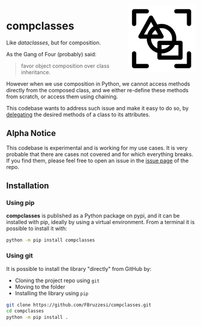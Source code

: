 <img src="img/compclass-logo.svg" width=180 height=180 align="right">

# compclasses

Like *dataclasses*, but for composition.

As the Gang of Four (probably) said:

> favor object composition over class inheritance.

However when we use composition in Python, we cannot access methods directly from the composed class, and we either re-define these methods from scratch, or access them using chaining.

This codebase wants to address such issue and make it easy to do so, by [delegating](https://en.wikipedia.org/wiki/Delegation_(object-oriented_programming)) the desired methods of a class to its attributes.


## Alpha Notice

This codebase is experimental and is working for my use cases. It is very probable that there are cases not covered and for which everything breaks. If you find them, please feel free to open an issue in the [issue page](https://github.com/FBruzzesi/compclasses/issues) of the repo.

## Installation

### Using pip

**compclasses** is published as a Python package on pypi, and it can be installed with pip, ideally by using a virtual environment. From a terminal it is possible to install it with:

```bash
python -m pip install compclasses
```

### Using git

It is possible to install the library "directly" from GitHub by:

- Cloning the project repo using `git`
- Moving to the folder
- Installing the library using `pip`

```bash
git clone https://github.com/FBruzzesi/compclasses.git
cd compclasses
python -m pip install .
```
